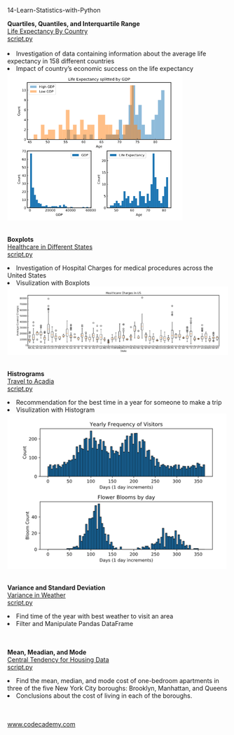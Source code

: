 

<p>14-Learn-Statistics-with-Python</br>
</p>


<div style="float:left">
<b>Quartiles, Quantiles, and Interquartile Range</b></br>
<a href="quartiles_quantile_interquantile_range_project.py">
Life Expectancy By Country</br>
script.py</br></br></a>
<li>Investigation of data containing information about the average life expectancy in 158 different countries</li>
<li>Impact of country’s economic success on the life expectancy</li>
<img src="img/quartiles_quantile_interquantile_range_project.png" alt="img" width="400px"></a></br></br>

<b>Boxplots</b></br>
<a href="boxplots.py">
Healthcare in Different States</br>
script.py</a>
<li>Investigation of Hospital Charges for medical procedures across the United States</li>
<li>Visulization with Boxplots</li>
<img src="img/boxplots.png" alt="img" width="800px"></a></br></br>

<b>Histrograms</b></br>
<a href="historgrams_project.py">
Travel to Acadia</br>
script.py</a>
<li>Recommendation for the best time in a year for someone to make a trip </li>
<li>Visulization with Histogram</li>
<img src="img/historgrams_project.png" alt="img" width="500px"></br></br>

<b>Variance and Standard Deviation</b></br>
<a href="variance_and_standard_deviation_project.py">
Variance in Weather</br>
script.py</br></a>
<li>Find time of the year with best weather to visit an area</li>
<li>Filter and Manipulate Pandas DataFrame</li>
</br></br>

<b>Mean, Meadian, and Mode</b></br>
<a href="mean_median_mode_project.py">
Central Tendency for Housing Data</br>
script.py</br></a>
<li>Find the mean, median, and mode cost of one-bedroom apartments in three of the five New York City boroughs: Brooklyn, Manhattan, and Queens</li>
<li>Conclusions about the cost of living in each of the boroughs.</li>
</br></br>




www.codecademy.com


